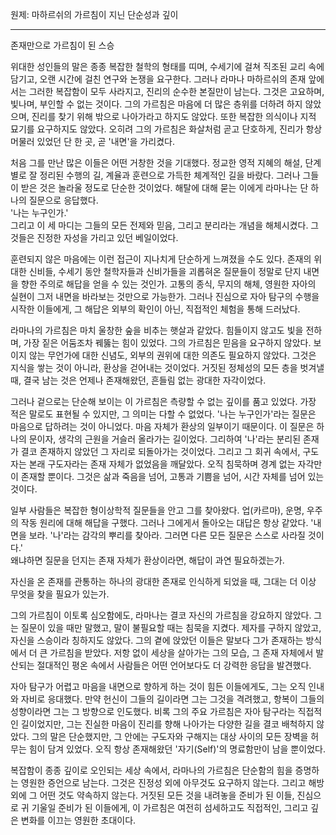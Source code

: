 원제: 마하르쉬의 가르침이 지닌 단순성과 깊이

---

존재만으로 가르침이 된 스승

위대한 성인들의 말은 종종 복잡한 철학의 형태를 띠며, 수세기에 걸쳐 직조된 교리 속에 담기고, 오랜 시간에 걸친 연구와 논쟁을 요구한다. 그러나 라마나 마하르쉬의 존재 앞에서는 그러한 복잡함이 모두 사라지고, 진리의 순수한 본질만이 남는다. 그것은 고요하며, 빛나며, 부인할 수 없는 것이다. 그의 가르침은 마음에 더 많은 층위를 더하려 하지 않았으며, 진리를 찾기 위해 밖으로 나아가라고 하지도 않았다. 또한 복잡한 의식이나 지적 묘기를 요구하지도 않았다. 오히려 그의 가르침은 화살처럼 곧고 단호하게, 진리가 항상 머물러 있었던 단 한 곳, 곧 '내면'을 가리켰다.

처음 그를 만난 많은 이들은 어떤 거창한 것을 기대했다. 정교한 영적 지혜의 해설, 단계별로 잘 정리된 수행의 길, 계율과 훈련으로 가득한 체계적인 길을 바랐다. 그러나 그들이 받은 것은 놀라울 정도로 단순한 것이었다. 해탈에 대해 묻는 이에게 라마나는 단 하나의 질문으로 응답했다.  
'나는 누구인가.'  
그리고 이 세 마디는 그들의 모든 전제와 믿음, 그리고 분리라는 개념을 해체시켰다. 그것들은 진정한 자성을 가리고 있던 베일이었다.

훈련되지 않은 마음에는 이런 접근이 지나치게 단순하게 느껴졌을 수도 있다. 존재의 위대한 신비들, 수세기 동안 철학자들과 신비가들을 괴롭혀온 질문들이 정말로 단지 내면을 향한 주의로 해답을 얻을 수 있는 것인가. 고통의 종식, 무지의 해체, 영원한 자아의 실현이 그저 내면을 바라보는 것만으로 가능한가. 그러나 진심으로 자아 탐구의 수행을 시작한 이들에게, 그 해답은 외부의 확인이 아닌, 직접적인 체험을 통해 드러났다.

라마나의 가르침은 마치 울창한 숲을 비추는 햇살과 같았다. 힘들이지 않고도 빛을 전하며, 가장 짙은 어둠조차 꿰뚫는 힘이 있었다. 그의 가르침은 믿음을 요구하지 않았다. 보이지 않는 무언가에 대한 신념도, 외부의 권위에 대한 의존도 필요하지 않았다. 그것은 지식을 쌓는 것이 아니라, 환상을 걷어내는 것이었다. 거짓된 정체성의 모든 층을 벗겨낼 때, 결국 남는 것은 언제나 존재해왔던, 흔들림 없는 광대한 자각이었다.

그러나 겉으로는 단순해 보이는 이 가르침은 측량할 수 없는 깊이를 품고 있었다. 가장 적은 말로도 표현될 수 있지만, 그 의미는 다할 수 없었다. '나는 누구인가'라는 질문은 마음으로 답하려는 것이 아니었다. 마음 자체가 환상의 일부이기 때문이다. 이 질문은 하나의 문이자, 생각의 근원을 거슬러 올라가는 길이었다. 그리하여 '나'라는 분리된 존재가 결코 존재하지 않았던 그 자리로 되돌아가는 것이었다. 그리고 그 회귀 속에서, 구도자는 본래 구도자라는 존재 자체가 없었음을 깨달았다. 오직 침묵하며 경계 없는 자각만이 존재할 뿐이다. 그것은 삶과 죽음을 넘어, 고통과 기쁨을 넘어, 시간 자체를 넘어 있는 것이다.

일부 사람들은 복잡한 형이상학적 질문들을 안고 그를 찾아왔다. 업(카르마), 운명, 우주의 작동 원리에 대해 해답을 구했다. 그러나 그에게서 돌아오는 대답은 항상 같았다. '내면을 보라. '나'라는 감각의 뿌리를 찾아라. 그러면 다른 모든 질문은 스스로 사라질 것이다.'  
왜냐하면 질문을 던지는 존재 자체가 환상이라면, 해답이 과연 필요하겠는가.

자신을 온 존재를 관통하는 하나의 광대한 존재로 인식하게 되었을 때, 그대는 더 이상 무엇을 찾을 필요가 있는가.

그의 가르침이 이토록 심오함에도, 라마나는 결코 자신의 가르침을 강요하지 않았다. 그는 질문이 있을 때만 말했고, 말이 불필요할 때는 침묵을 지켰다. 제자를 구하지 않았고, 자신을 스승이라 칭하지도 않았다. 그의 곁에 앉았던 이들은 말보다 그가 존재하는 방식에서 더 큰 가르침을 받았다. 저항 없이 세상을 살아가는 그의 모습, 그 존재 자체에서 발산되는 절대적인 평온 속에서 사람들은 어떤 언어보다도 더 강력한 응답을 발견했다.

자아 탐구가 어렵고 마음을 내면으로 향하게 하는 것이 힘든 이들에게도, 그는 오직 인내와 자비로 응대했다. 만약 헌신이 그들의 길이라면 그는 그것을 격려했고, 항복이 그들의 성향이라면 그는 그 방향으로 인도했다. 비록 그의 주요 가르침은 자아 탐구라는 직접적인 길이었지만, 그는 진실한 마음이 진리를 향해 나아가는 다양한 길을 결코 배척하지 않았다. 그의 말은 단순했지만, 그 안에는 구도자와 구해지는 대상 사이의 모든 장벽을 허무는 힘이 담겨 있었다. 오직 항상 존재해왔던 '자기(Self)'의 명료함만이 남을 뿐이었다.

복잡함이 종종 깊이로 오인되는 세상 속에서, 라마나의 가르침은 단순함의 힘을 증명하는 영원한 증언으로 남는다. 그것은 진정성 외에 아무것도 요구하지 않는다. 그리고 해방 외에 그 어떤 것도 약속하지 않는다. 거짓된 모든 것을 내려놓을 준비가 된 이들, 진심으로 귀 기울일 준비가 된 이들에게, 이 가르침은 여전히 섬세하고도 직접적인, 그리고 깊은 변화를 이끄는 영원한 초대이다.
